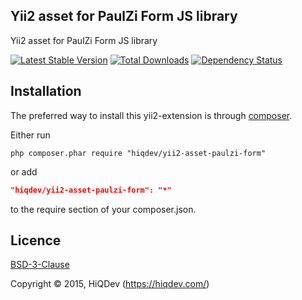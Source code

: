 Yii2 asset for PaulZi Form JS library
-------------------------------------

Yii2 asset for PaulZi Form JS library

[![Latest Stable Version](https://poser.pugx.org/hiqdev/yii2-asset-paulzi-form/v/stable.png)](https://packagist.org/packages/hiqdev/yii2-asset-paulzi-form)
[![Total Downloads](https://poser.pugx.org/hiqdev/yii2-asset-paulzi-form/downloads.png)](https://packagist.org/packages/hiqdev/yii2-asset-paulzi-form)
[![Dependency Status](https://www.versioneye.com/php/hiqdev:yii2-asset-paulzi-form/dev-master/badge.svg)](https://www.versioneye.com/php/hiqdev:yii2-asset-paulzi-form/dev-master)

## Installation

The preferred way to install this yii2-extension is through [composer](http://getcomposer.org/download/).

Either run

```
php composer.phar require "hiqdev/yii2-asset-paulzi-form"
```

or add

```json
"hiqdev/yii2-asset-paulzi-form": "*"
```

to the require section of your composer.json.

## Licence

[BSD-3-Clause](http://choosealicense.com/licenses/bsd-3-clause)

Copyright © 2015, HiQDev (https://hiqdev.com/)
